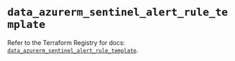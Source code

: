 # `data_azurerm_sentinel_alert_rule_template`

Refer to the Terraform Registry for docs: [`data_azurerm_sentinel_alert_rule_template`](https://registry.terraform.io/providers/hashicorp/azurerm/4.24.0/docs/data-sources/sentinel_alert_rule_template).
